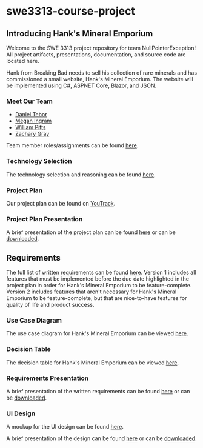 # swe3313-course-project


## Introducing Hank's Mineral Emporium
Welcome to the SWE 3313 project repository for team NullPointerException! All project artifacts, presentations, documentation, and source code are located here.

Hank from Breaking Bad needs to sell his collection of rare minerals and has commissioned a small website, Hank's Mineral Emporium. The website will be implemented using C#, ASPNET Core, Blazor, and JSON.

### Meet Our Team
- [Daniel Tebor](/docs/project-plan/dtebor-resume.md)
- [Megan Ingram](/docs/project-plan/mingram-resume.md)
- [William Pitts](/docs/project-plan/wpitts-resume.md)
- [Zachary Gray](/docs/project-plan/zgray-resume.md)

Team member roles/assignments can be found [here](/docs/project-plan/team-assignments.md).

### Technology Selection
The technology selection and reasoning can be found [here](/docs/project-plan/technology-selection.md).

### Project Plan
Our project plan can be found on [YouTrack](https://adkisson-swe-f23.youtrack.cloud/gantt-charts/174-15).

### Project Plan Presentation
A brief presentation of the project plan can be found [here](/docs/project-plan/project-plan-presentation.mp4) or can be [downloaded](https://github.com/danieltebor/swe3313-course-project/raw/main/docs/project-plan/project-plan-presentation.mp4).

## Requirements
The full list of written requirements can be found [here](/docs/requirements/requirements.md). Version 1 includes all features that must be implemented before the due date highlighted in the project plan in order for Hank's Mineral Emporium to be feature-complete. Version 2 includes features that aren't necessary for Hank's Mineral Emporium to be feature-complete, but that are nice-to-have features for quality of life and product success.

### Use Case Diagram
The use case diagram for Hank's Mineral Emporium can be viewed [here](/docs/requirements/use-case-diagram.md).

### Decision Table
The decision table for Hank's Mineral Emporium can be viewed [here](/docs/requirements/decision-table.md).

### Requirements Presentation
A brief presentation of the written requirements can be found [here](/docs/requirements/requirements-presentation.mp4) or can be [downloaded](https://github.com/danieltebor/swe3313-course-project/raw/main/docs/requirements/requirements-presentation.mp4).

### UI Design
A mockup for the UI design can be found [here](https://marvelapp.com/prototype/a1da735).

A brief presentation of the design can be found [here](https://github.com/danieltebor/swe3313-course-project/blob/ui-design/docs/ui-design/New-Project.mp4) or can be [downloaded](https://github.com/danieltebor/swe3313-course-project/raw/ui-design/docs/ui-design/New-Project.mp4).

